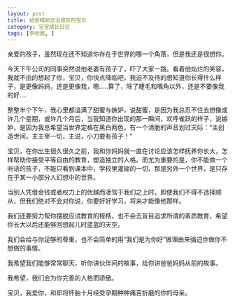 ```yaml
---
layout: post
title: 给受精卵还没成形的宝贝
category: 宝宝成长日记
tags: [李欣娜, ]
---
```

亲爱的孩子，虽然现在还不知道你存在于世界的哪一个角落，但是我还是很想你。

今天下午公司的同事突然说他老婆有孩子了，吓了大家一跳。看着他灿烂的笑容，我就不由的想起了你，宝贝，你快点降临吧，我迫不及待的想知道你长得什么样子，是更像妈妈，还是更像我，嗯.....算了，除了睫毛和嘴角以外，还是不要像我的好....

整整半个下午，我心里都溢满了甜蜜与嫉妒，说甜蜜，是因为我总忍不住去想像或许几个星期，或许几个月后，当我知道你出现的那一瞬间，欢呼雀跃的样子，说嫉
妒，是因为我总希望当世界定格在黑白两色，有一个清脆的声音划过天际：“主创造世间，主主宰一切，主说，小刀要有孩子！”

宝贝，在你出生很久很久之前，我和你妈妈就一直在讨论应该怎样抚养你长大，怎样帮助你接受平等自由的教育，塑造独立的人格。而尤为重要的是，你不能做一个听话的孩子，不能只看到课本中，学校里灌输的一切，那是另外一个世界，是只存在于某一小部分人幻想中的世界。

当别人凭借金钱或者权力上的优越而凌驾于我们之上时，即使我们不得不选择顺从，但我们绝对不会对你说，你要好好学习，将来才能像他那样。

我们还要努力帮你摆脱应试教育的桎梏，也不会去盲目追求所谓的素质教育，希望你长大以后还能够回想起儿时蓝蓝的天空。

我们会给与你足够的尊重，也不会简单的用“我们是为你好”做理由来强迫你做你不想做的事情。

我希望我们能够常常聊天，听你讲伙伴间的故事，给你讲爸爸妈妈从前的故事。

我希望，我们会为你完善的人格而骄傲。

宝贝，我爱你，和即将怀胎十月经受孕期种种痛苦折磨的你的母亲。